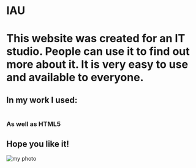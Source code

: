 # IAU
# This website was created for an IT studio. People can use it to find out more about it. It is very easy to use and available to everyone.
## In my work I used:
```<link rel="stylesheet" href="./jquery.fancybox.min.css"> <link rel="stylesheet" href="./style.css">
```

### As well as HTML5
## Hope you like it!
![my photo](https://image.winudf.com/v2/image/Y29tLk1pU3RhcnRzLlN0YXJidXR0ZXJmbHlmb3JjZWV2aWxfc2NyZWVuXzBfMTUxODUwMDYwOV8wOTg/screen-0.jpg?fakeurl=1&type=.jpg )
